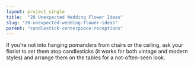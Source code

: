 ```yaml
---
layout: project_single
title:  "20 Unexpected Wedding Flower Ideas"
slug: "20-unexpected-wedding-flower-ideas"
parent: "candlestick-centerpiece-receptions"
---
```

If you're not into hanging pomanders from chairs or the ceiling, ask your florist to set them atop candlesticks (it works for both vintage and modern styles) and arrange them on the tables for a not-often-seen look.
